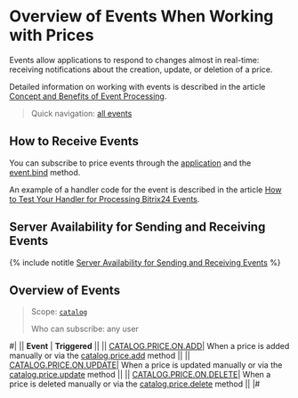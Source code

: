 # Overview of Events When Working with Prices

Events allow applications to respond to changes almost in real-time: receiving notifications about the creation, update, or deletion of a price.

Detailed information on working with events is described in the article [Concept and Benefits of Event Processing](../../../events/index.md).

> Quick navigation: [all events](#all-events)

## How to Receive Events

You can subscribe to price events through the [application](./../../../../settings/app-installation/index.md) and the [event.bind](./../../../events/event-bind.md) method.

An example of a handler code for the event is described in the article [How to Test Your Handler for Processing Bitrix24 Events](../../../events/test-handler.md).

## Server Availability for Sending and Receiving Events

{% include notitle [Server Availability for Sending and Receiving Events](../../../../_includes/events-index.md) %}

## Overview of Events

> Scope: [`catalog`](../../../scopes/permissions.md)
>
> Who can subscribe: any user

#|
|| **Event** | **Triggered** ||
|| [CATALOG.PRICE.ON.ADD](catalog-price-on-add.md)| When a price is added manually or via the [catalog.price.add](../catalog-price-add.md) method ||
|| [CATALOG.PRICE.ON.UPDATE](catalog-price-on-update.md)| When a price is updated manually or via the [catalog.price.update](../catalog-price-update.md) method ||
|| [CATALOG.PRICE.ON.DELETE](catalog-price-on-delete.md)| When a price is deleted manually or via the [catalog.price.delete](../catalog-price-delete.md) method ||
|#